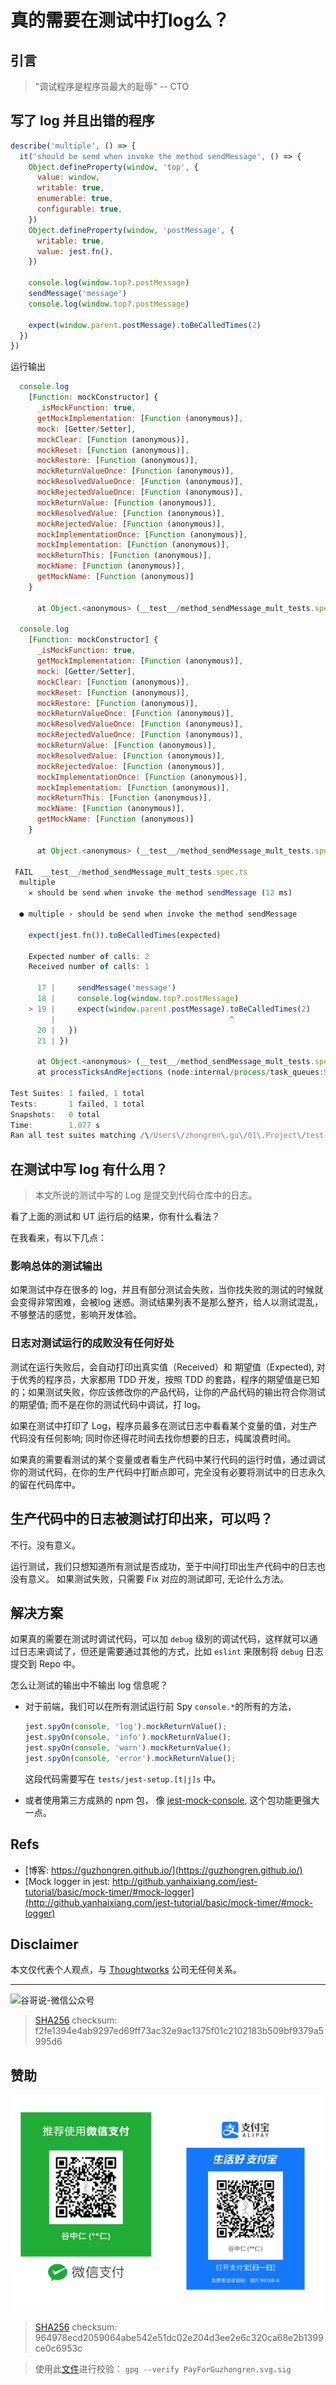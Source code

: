 # 真的需要在测试中打log么？


## 引言

> "调试程序是程序员最大的耻辱" -- CTO

## 写了 log 并且出错的程序

```js
describe('multiple', () => {
  it('should be send when invoke the method sendMessage', () => {
    Object.defineProperty(window, 'top', {
      value: window,
      writable: true,
      enumerable: true,
      configurable: true,
    })
    Object.defineProperty(window, 'postMessage', {
      writable: true,
      value: jest.fn(),
    })

    console.log(window.top?.postMessage)
    sendMessage('message')
    console.log(window.top?.postMessage)

    expect(window.parent.postMessage).toBeCalledTimes(2)
  })
})

```

运行输出

```js
  console.log
    [Function: mockConstructor] {
      _isMockFunction: true,
      getMockImplementation: [Function (anonymous)],
      mock: [Getter/Setter],
      mockClear: [Function (anonymous)],
      mockReset: [Function (anonymous)],
      mockRestore: [Function (anonymous)],
      mockReturnValueOnce: [Function (anonymous)],
      mockResolvedValueOnce: [Function (anonymous)],
      mockRejectedValueOnce: [Function (anonymous)],
      mockReturnValue: [Function (anonymous)],
      mockResolvedValue: [Function (anonymous)],
      mockRejectedValue: [Function (anonymous)],
      mockImplementationOnce: [Function (anonymous)],
      mockImplementation: [Function (anonymous)],
      mockReturnThis: [Function (anonymous)],
      mockName: [Function (anonymous)],
      getMockName: [Function (anonymous)]
    }

      at Object.<anonymous> (__test__/method_sendMessage_mult_tests.spec.ts:16:13)

  console.log
    [Function: mockConstructor] {
      _isMockFunction: true,
      getMockImplementation: [Function (anonymous)],
      mock: [Getter/Setter],
      mockClear: [Function (anonymous)],
      mockReset: [Function (anonymous)],
      mockRestore: [Function (anonymous)],
      mockReturnValueOnce: [Function (anonymous)],
      mockResolvedValueOnce: [Function (anonymous)],
      mockRejectedValueOnce: [Function (anonymous)],
      mockReturnValue: [Function (anonymous)],
      mockResolvedValue: [Function (anonymous)],
      mockRejectedValue: [Function (anonymous)],
      mockImplementationOnce: [Function (anonymous)],
      mockImplementation: [Function (anonymous)],
      mockReturnThis: [Function (anonymous)],
      mockName: [Function (anonymous)],
      getMockName: [Function (anonymous)]
    }

      at Object.<anonymous> (__test__/method_sendMessage_mult_tests.spec.ts:18:13)

 FAIL  __test__/method_sendMessage_mult_tests.spec.ts
  multiple
    ✕ should be send when invoke the method sendMessage (12 ms)

  ● multiple › should be send when invoke the method sendMessage

    expect(jest.fn()).toBeCalledTimes(expected)

    Expected number of calls: 2
    Received number of calls: 1

      17 |     sendMessage('message')
      18 |     console.log(window.top?.postMessage)
    > 19 |     expect(window.parent.postMessage).toBeCalledTimes(2)
         |                                       ^
      20 |   })
      21 | })

      at Object.<anonymous> (__test__/method_sendMessage_mult_tests.spec.ts:19:39)
      at processTicksAndRejections (node:internal/process/task_queues:96:5)

Test Suites: 1 failed, 1 total
Tests:       1 failed, 1 total
Snapshots:   0 total
Time:        1.077 s
Ran all test suites matching /\/Users\/zhongren\.gu\/01\.Project\/test-window-object\/__test__\/method_sendMessage_mult_tests\.spec\.ts/i with tests matching "multiple should be send when invoke the method sendMessage".
```

## 在测试中写 log 有什么用？
> 本文所说的测试中写的 Log 是提交到代码仓库中的日志。

看了上面的测试和 UT 运行后的结果，你有什么看法？

在我看来，有以下几点：

### 影响总体的测试输出

如果测试中存在很多的 log，并且有部分测试会失败，当你找失败的测试的时候就会变得非常困难，会被log 迷惑。测试结果列表不是那么整齐，给人以测试混乱，不够整洁的感觉，影响开发体验。

### 日志对测试运行的成败没有任何好处

测试在运行失败后，会自动打印出真实值（Received）和 期望值（Expected), 对于优秀的程序员，大家都用 TDD 开发，按照 TDD 的套路，程序的期望值是已知的；如果测试失败，你应该修改你的产品代码，让你的产品代码的输出符合你测试的期望值; 而不是在你的测试代码中调试，打 log。

如果在测试中打印了 Log，程序员最多在测试日志中看看某个变量的值，对生产代码没有任何影响; 同时你还得花时间去找你想要的日志，纯属浪费时间。

如果真的需要看测试的某个变量或者看生产代码中某行代码的运行时值，通过调试你的测试代码，在你的生产代码中打断点即可，完全没有必要将测试中的日志永久的留在代码库中。

## 生产代码中的日志被测试打印出来，可以吗？

不行。没有意义。

运行测试，我们只想知道所有测试是否成功，至于中间打印出生产代码中的日志也没有意义。
如果测试失败，只需要 Fix 对应的测试即可, 无论什么方法。


## 解决方案

如果真的需要在测试时调试代码，可以加 `debug` 级别的调试代码，这样就可以通过日志来调试了，但还是需要通过其他的方式，比如 `eslint` 来限制将 `debug` 日志提交到 Repo 中。

怎么让测试的输出中不输出 log 信息呢？

- 对于前端，我们可以在所有测试运行前 Spy `console.*`的所有的方法，

  ```js
  jest.spyOn(console, 'log').mockReturnValue();
  jest.spyOn(console, 'info').mockReturnValue();
  jest.spyOn(console, 'warn').mockReturnValue();
  jest.spyOn(console, 'error').mockReturnValue();
  ```

  这段代码需要写在 `tests/jest-setup.[t|j]s` 中。

- 或者使用第三方成熟的 npm 包， 像 [jest-mock-console](https://www.npmjs.com/package/jest-mock-console), 这个包功能更强大一点。


## Refs

* [博客: https://guzhongren.github.io/](https://guzhongren.github.io/)
* [Mock logger in jest: http://github.yanhaixiang.com/jest-tutorial/basic/mock-timer/#mock-logger](http://github.yanhaixiang.com/jest-tutorial/basic/mock-timer/#mock-logger)
## Disclaimer

本文仅代表个人观点，与 [Thoughtworks](https://www.Thoughtworks.com/) 公司无任何关系。

----
![谷哥说-微信公众号](https://cdn.jsdelivr.net/gh/guzhongren/data-hosting@main/20210819/wechat.ae9zxgscqcg.png)
> [SHA256](https://emn178.github.io/online-tools/sha256_checksum.html) checksum: f2fe1394e4ab9297ed69ff73ac32e9ac1375f01c2102183b509bf9379a5995d6

## 赞助

![PayForGuzhongren](/images/pay/PayForGuzhongren.svg)
> [SHA256](https://emn178.github.io/online-tools/sha256_checksum.html) checksum: 964978ecd2059064abe542e51dc02e204d3ee2e6c320ca68e2b1399ce0c6953c

> 使用此[文件](https://guzhongren.github.io/images/pay/payforguzhongren.svg.sig)进行校验： `gpg --verify PayForGuzhongren.svg.sig`

